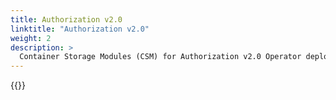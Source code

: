 ```yaml
---
title: Authorization v2.0
linktitle: "Authorization v2.0" 
weight: 2
description: >
  Container Storage Modules (CSM) for Authorization v2.0 Operator deployment
---
```


{{<include file="content/docs/getting-started/installation/operator/modules/authorizationv2-0.md" hideIds="1,2,4">}}
